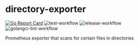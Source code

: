 # directory-exporter

[![Go Report Card](https://goreportcard.com/badge/github.com/soerenschneider/directory-exporter)](https://goreportcard.com/report/github.com/soerenschneider/directory-exporter)
![test-workflow](https://github.com/soerenschneider/directory-exporter/actions/workflows/test.yaml/badge.svg)
![release-workflow](https://github.com/soerenschneider/directory-exporter/actions/workflows/release.yaml/badge.svg)
![golangci-lint-workflow](https://github.com/soerenschneider/directory-exporter/actions/workflows/golangci-lint.yaml/badge.svg)

Prometheus exporter that scans for certain files in directories
